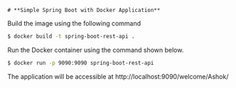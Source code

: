   
    # **Simple Spring Boot with Docker Application**

Build the image using the following command

```bash
$ docker build -t spring-boot-rest-api .
```
Run the Docker container using the command shown below.

```bash
$ docker run -p 9090:9090 spring-boot-rest-api
```

The application will be accessible at http://localhost:9090/welcome/Ashok/


